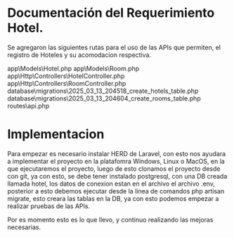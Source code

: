 # Documentación del Requerimiento Hotel.

Se agregaron las siguientes rutas para el uso de las APIs que permiten, el registro de Hoteles y su acomodacion respectiva.

app\Models\Hotel.php
app\Models\Room.php
app\Http\Controllers\HotelController.php
app\Http\Controllers\RoomController.php
database\migrations\2025_03_13_204518_create_hotels_table.php
database\migrations\2025_03_13_204604_create_rooms_table.php
routes\api.php


# Implementacion

Para empezar es necesario instalar HERD de Laravel, con esto nos ayudara a implementar el proyecto en la platafomra Windows, Linux o MacOS, en la que ejecutaremos el proyecto, luego de esto clonamos el proyecto desde con git, ya con esto, se debe tener instalado postgresql, con una DB creada llamada hotel, los datos de conexion estan en el archivo el archivo .env, posterior a esto debemos ejecutar desde la linea de comandos php artisan migrate, esto creara las tablas en la DB, ya con esto podemos empezar a realizar pruebas de las APIs.

Por es momento esto es lo que llevo, y continuo realizando las mejoras necesarias.

